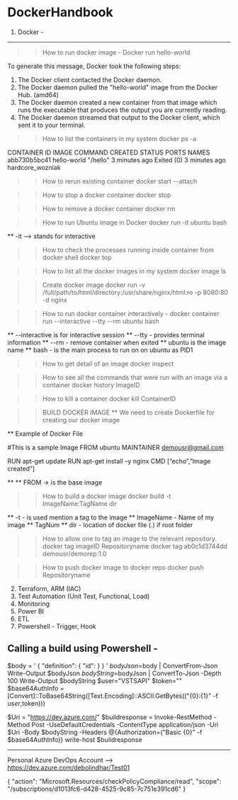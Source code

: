 # DockerHandbook

1. Docker -
--------------------------

>> How to run docker image -
>> Docker run hello-world

To generate this message, Docker took the following steps:
 1. The Docker client contacted the Docker daemon.
 2. The Docker daemon pulled the "hello-world" image from the Docker Hub.
    (amd64)
 3. The Docker daemon created a new container from that image which runs the
    executable that produces the output you are currently reading.
 4. The Docker daemon streamed that output to the Docker client, which sent it
    to your terminal.

>> How to list the containers in my system 
>> docker ps -a

CONTAINER ID        IMAGE               COMMAND             CREATED             STATUS                     PORTS               NAMES
abb730b5bc41        hello-world         "/hello"            3 minutes ago       Exited (0) 3 minutes ago                       hardcore_wozniak

>> How to rerun existing container
>> docker start --attach <Name of existing container>

>> How to stop a docker container
>> docker stop <container name>

>> How to remove a docker container
>> docker rm <container name>

>> How to run Ubuntu image in Docker 
>> docker run -it ubuntu bash

** -it --> stands for interactive


>> How to check the processes running inside container from docker shell 
>> docker top <container name>

>> How to list all the docker images in my system
>> docker image ls

>> Create docker image
>> docker run -v /full/path/to/html/directory:/usr/share/nginx/html:ro -p 8080:80 -d nginx

>> How to run docker container interactively -
>> docker container run --interactive --tty --rm ubuntu bash

** --interactive is for interactive session
** --tty - provides terminal information
** --rm - remove container when exited
** ubuntu is the image name
** bash - is the main process to run on on ubuntu as PID1

>> How to get detail of an image 
>> docker inspect <image name> 

>>How to see all the commands that were run with an image via a container
>> docker history ImageID 

>> How to kill a container
>> docker kill ContainerID

>> BUILD DOCKER IMAGE
** We need to create Dockerfile for creating our docker image

** Example of Docker File 

#This is a sample Image 
FROM ubuntu 
MAINTAINER demousr@gmail.com 

RUN apt-get update 
RUN apt-get install –y nginx 
CMD [“echo”,”Image created”] 

**
** FROM -> is the base image

>> How to build a docker image
>> docker build  -t ImageName:TagName dir

** -t - is used mention a tag to the image
** ImageName - Name of my image
** TagNum 
** dir - location of docker file (.) if root folder

>> How to allow one to tag an image to the relevant repository.
>> docker tag imageID Repositoryname 
>> docker tag ab0c1d3744dd demousr/demorep:1.0


>> How to push docker image to docker repo
>> docker push Repositoryname 

2. Terraform, ARM (IAC)
3. Test Automation (Unit Test, Functional, Load)
4. Monitoring
5. Power BI
6. ETL
7. Powershell - Trigger, Hook

Calling a build using Powershell -
--------------------------------------
$body = '
{ 
        "definition": {
            "id": 
        } 
}
'
$bodyJson=$body | ConvertFrom-Json
Write-Output $bodyJson
$bodyString=$bodyJson | ConvertTo-Json -Depth 100
Write-Output $bodyString
$user="VSTSAPI"
$token=""
$base64AuthInfo = [Convert]::ToBase64String([Text.Encoding]::ASCII.GetBytes(("{0}:{1}" -f $user,$token)))

$Uri = "https://dev.azure.com/"
$buildresponse = Invoke-RestMethod -Method Post -UseDefaultCredentials -ContentType application/json -Uri $Uri -Body $bodyString -Headers @{Authorization=("Basic {0}" -f $base64AuthInfo)}
write-host $buildresponse


---------------------------------------------------------------------------------------------

Personal Azure DevOps Account --> https://dev.azure.com/debolindhar/Test01


{ "action": "Microsoft.Resources/checkPolicyCompliance/read", "scope": "/subscriptions/d1013fc6-d428-4525-9c85-7c751e391cd6" }	
